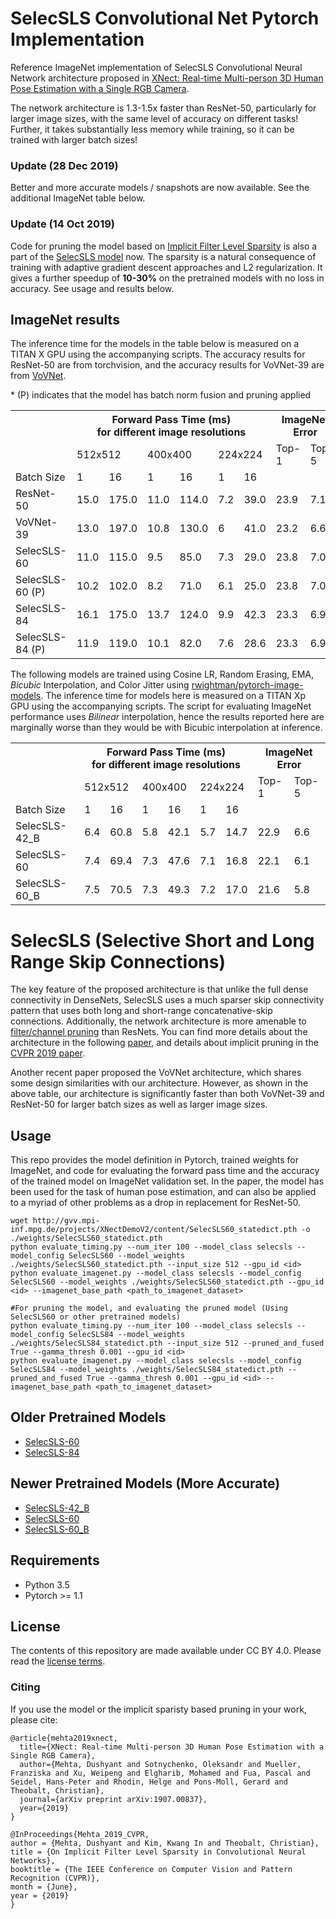 # SelecSLS Convolutional Net Pytorch Implementation
Reference ImageNet implementation of SelecSLS Convolutional Neural Network architecture proposed in [XNect: Real-time Multi-person 3D Human Pose Estimation with a Single RGB Camera](https://arxiv.org/abs/1907.00837).

The network architecture is 1.3-1.5x faster than ResNet-50, particularly for larger image sizes, with the same level of accuracy on different tasks! 
Further, it takes substantially less memory while training, so it can be trained with larger batch sizes!

### Update (28 Dec 2019)
Better and more accurate models / snapshots are now available. See the additional ImageNet table below.

### Update (14 Oct 2019) 
Code for pruning the model based on [Implicit Filter Level Sparsity](http://openaccess.thecvf.com/content_CVPR_2019/html/Mehta_On_Implicit_Filter_Level_Sparsity_in_Convolutional_Neural_Networks_CVPR_2019_paper.html) is also a part of the [SelecSLS model](https://github.com/mehtadushy/SelecSLS-Pytorch/blob/master/models/selecsls.py#L280) now. The sparsity is a natural consequence of training with adaptive gradient descent approaches and L2 regularization. It gives a further speedup of **10-30%** on the pretrained models with no loss in accuracy. See usage and results below.

## ImageNet results

The inference time for the models in the table below is measured on a TITAN X GPU using the accompanying scripts. The accuracy results for ResNet-50 are from torchvision, and the accuracy results for VoVNet-39 are from [VoVNet](https://github.com/stigma0617/VoVNet.pytorch).    
<table>
  <tr>
    <th></th>
    <th colspan="6">Forward Pass Time (ms)<br>for different image resolutions</th>
    <th colspan="2">ImageNet<br>Error</th>
  </tr>
  <tr>
    <td></td>
    <td colspan="2">512x512</td>
    <td colspan="2">400x400</td>
    <td colspan="2">224x224</td>
    <td>Top-1</td>
    <td>Top-5</td>
  </tr>
  <tr>
    <td>Batch Size</td>
    <td>1</td>
    <td>16</td>
    <td>1</td>
    <td>16</td>
    <td>1</td>
    <td>16</td>
    <td></td>
    <td></td>
  </tr>
  <tr>
    <td>ResNet-50</td>
    <td>15.0</td>
    <td>175.0</td>
    <td>11.0</td>
    <td>114.0</td>
    <td>7.2</td>
    <td>39.0</td>
    <td>23.9</td>
    <td>7.1</td>
  </tr>
  <tr>
    <td>VoVNet-39</td>
    <td>13.0</td>
    <td>197.0</td>
    <td>10.8</td>
    <td>130.0</td>
    <td>6</td>
    <td>41.0</td>
    <td>23.2</td>
    <td>6.6</td>
  </tr>
  <tr>
    <td>SelecSLS-60</td>
    <td>11.0</td>
    <td>115.0</td>
    <td>9.5</td>
    <td>85.0</td>
    <td>7.3</td>
    <td>29.0</td>
    <td>23.8</td>
    <td>7.0</td>
  </tr>
  <tr>
    <td>SelecSLS-60 (P)</td>
    <td>10.2</td>
    <td>102.0</td>
    <td>8.2</td>
    <td>71.0</td>
    <td>6.1</td>
    <td>25.0</td>
    <td>23.8</td>
    <td>7.0</td>
  </tr>
  <tr>  
   <td>SelecSLS-84</td>
    <td>16.1</td>
    <td>175.0</td>
    <td>13.7</td>
    <td>124.0</td>
    <td>9.9</td>
    <td>42.3</td>
    <td>23.3</td>
    <td>6.9</td>
  </tr>  
    <td>SelecSLS-84 (P)</td>
    <td>11.9</td>
    <td>119.0</td>
    <td>10.1</td>
    <td>82.0</td>
    <td>7.6</td>
    <td>28.6</td>
    <td>23.3</td>
    <td>6.9</td>
  </tr>     
  * (P) indicates that the model has batch norm fusion and pruning applied
</table>


The following models are trained using Cosine LR, Random Erasing, EMA, *Bicubic* Interpolation, and Color Jitter using [rwightman/pytorch-image-models](https://github.com/rwightman/pytorch-image-models). The inference time for models here is measured on a TITAN Xp GPU using the accompanying scripts. The script for evaluating ImageNet performance uses *Bilinear* interpolation, hence the results reported here are marginally worse than they would be with Bicubic interpolation at inference. 

<table>
  
  <tr>
    <th></th>
    <th colspan="6">Forward Pass Time (ms)<br>for different image resolutions</th>
    <th colspan="2">ImageNet<br>Error</th>
  </tr>
  <tr>
    <td></td>
    <td colspan="2">512x512</td>
    <td colspan="2">400x400</td>
    <td colspan="2">224x224</td>
    <td>Top-1</td>
    <td>Top-5</td>
  </tr>
  <tr>
    <td>Batch Size</td>
    <td>1</td>
    <td>16</td>
    <td>1</td>
    <td>16</td>
    <td>1</td>
    <td>16</td>
    <td></td>
    <td></td>
  </tr>
  <tr>
    <td>SelecSLS-42_B</td>
    <td>6.4</td>
    <td>60.8</td>
    <td>5.8</td>
    <td>42.1</td>
    <td>5.7</td>
    <td>14.7</td>
    <td>22.9</td>
    <td>6.6</td>
  </tr>
  <tr>
    <td>SelecSLS-60</td>
    <td>7.4</td>
    <td>69.4</td>
    <td>7.3</td>
    <td>47.6</td>
    <td>7.1</td>
    <td>16.8</td>
    <td>22.1</td>
    <td>6.1</td>
  </tr>
  <tr>
    <td>SelecSLS-60_B</td>
    <td>7.5</td>
    <td>70.5</td>
    <td>7.3</td>
    <td>49.3</td>
    <td>7.2</td>
    <td>17.0</td>
    <td>21.6</td>
    <td>5.8</td>
  </tr>
  
</table>



# SelecSLS (Selective Short and Long Range Skip Connections)
The key feature of the proposed architecture is that unlike the full dense connectivity in DenseNets, SelecSLS uses a much sparser skip connectivity pattern that uses both long and short-range concatenative-skip connections. Additionally, the network architecture is more amenable to [filter/channel pruning](http://openaccess.thecvf.com/content_CVPR_2019/html/Mehta_On_Implicit_Filter_Level_Sparsity_in_Convolutional_Neural_Networks_CVPR_2019_paper.html) than ResNets.
You can find more details about the architecture in the following [paper](https://arxiv.org/abs/1907.00837), and details about implicit pruning in the [CVPR 2019 paper](http://openaccess.thecvf.com/content_CVPR_2019/html/Mehta_On_Implicit_Filter_Level_Sparsity_in_Convolutional_Neural_Networks_CVPR_2019_paper.html).

Another recent paper proposed the VoVNet architecture, which shares some design similarities with our architecture. However, as shown in the above table, our architecture is significantly faster than both VoVNet-39 and ResNet-50 for larger batch sizes as well as larger image sizes.

## Usage
This repo provides the model definition in Pytorch, trained weights for ImageNet, and code for evaluating the forward pass time
and the accuracy of the trained model on ImageNet validation set. 
In the paper, the model has been used for the task of human pose estimation, and can also be applied to a myriad of other problems as a drop in replacement for ResNet-50.

```
wget http://gvv.mpi-inf.mpg.de/projects/XNectDemoV2/content/SelecSLS60_statedict.pth -o ./weights/SelecSLS60_statedict.pth
python evaluate_timing.py --num_iter 100 --model_class selecsls --model_config SelecSLS60 --model_weights ./weights/SelecSLS60_statedict.pth --input_size 512 --gpu_id <id>
python evaluate_imagenet.py --model_class selecsls --model_config SelecSLS60 --model_weights ./weights/SelecSLS60_statedict.pth --gpu_id <id> --imagenet_base_path <path_to_imagenet_dataset>

#For pruning the model, and evaluating the pruned model (Using SelecSLS60 or other pretrained models)
python evaluate_timing.py --num_iter 100 --model_class selecsls --model_config SelecSLS84 --model_weights ./weights/SelecSLS84_statedict.pth --input_size 512 --pruned_and_fused True --gamma_thresh 0.001 --gpu_id <id>
python evaluate_imagenet.py --model_class selecsls --model_config SelecSLS84 --model_weights ./weights/SelecSLS84_statedict.pth --pruned_and_fused True --gamma_thresh 0.001 --gpu_id <id> --imagenet_base_path <path_to_imagenet_dataset>
```

## Older Pretrained Models
- [SelecSLS-60](http://people.mpi-inf.mpg.de/~dmehta/xnect_models/SelecSLS60_statedict.pth)
- [SelecSLS-84](http://people.mpi-inf.mpg.de/~dmehta/xnect_models/SelecSLS84_statedict.pth)

## Newer Pretrained Models (More Accurate)
- [SelecSLS-42_B](http://people.mpi-inf.mpg.de/~dmehta/xnect_models/SelecSLS42_B_statedict.pth)
- [SelecSLS-60](http://people.mpi-inf.mpg.de/~dmehta/xnect_models/SelecSLS60_statedict_better.pth)
- [SelecSLS-60_B](http://people.mpi-inf.mpg.de/~dmehta/xnect_models/SelecSLS60_B_statedict.pth)

## Requirements
 - Python 3.5
 - Pytorch >= 1.1

## License 
The contents of this repository are made available under CC BY 4.0. Please read the [license terms](https://creativecommons.org/licenses/by/4.0/legalcode).

### Citing
If you use the model or the implicit sparisty based pruning in your work, please cite:

```
@article{mehta2019xnect,
  title={XNect: Real-time Multi-person 3D Human Pose Estimation with a Single RGB Camera},
  author={Mehta, Dushyant and Sotnychenko, Oleksandr and Mueller, Franziska and Xu, Weipeng and Elgharib, Mohamed and Fua, Pascal and Seidel, Hans-Peter and Rhodin, Helge and Pons-Moll, Gerard and Theobalt, Christian},
  journal={arXiv preprint arXiv:1907.00837},
  year={2019}
}

@InProceedings{Mehta_2019_CVPR,
author = {Mehta, Dushyant and Kim, Kwang In and Theobalt, Christian},
title = {On Implicit Filter Level Sparsity in Convolutional Neural Networks},
booktitle = {The IEEE Conference on Computer Vision and Pattern Recognition (CVPR)},
month = {June},
year = {2019}
} 
```



